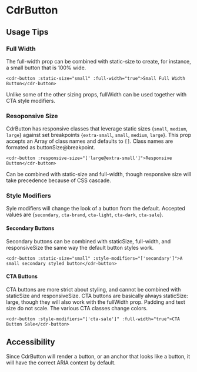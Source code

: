 # <span class="display-name">CdrButton</span>

## <span class="usage">Usage Tips</span>

### <span class="full-width">Full Width<span>

The full-width prop can be combined with static-size to create, for instance, a small button that is 100% wide.

`<cdr-button :static-size="small" :full-width="true">Small Full Width Button</cdr-button>`

Unlike some of the other sizing props, fullWidth can be used together with CTA style modifiers.

### <span class="static-size">Resoponsive Size<span>

CdrButton has responsive classes that leverage static sizes {`small`, `medium`, `large`} against set breakpoints {`extra-small`, `small`, `medium`, `large`}. This prop accepts an Array of class names and defaults to `[]`. Class names are formated as buttonSize@breakpoint.

`<cdr-button :responsive-size="['large@extra-small']">Responsive Button</cdr-button>`

Can be combined with static-size and full-width, though responsive size will take precedence because of CSS cascade.

### <span class="style-modifiers">Style Modifiers<span>

Syle modifiers will change the look of a button from the default. Accepted values are {`secondary`, `cta-brand`, `cta-light`, `cta-dark`, `cta-sale`}.

#### <span class="secondary">Secondary Buttons</span>

Secondary buttons can be combined with staticSize, full-width, and responsiveSize the same way the default button styles work.

`<cdr-button :static-size="small" :style-modifiers="['secondary']">A small secondary styled button</cdr-button>`

#### <span class="cta-butons">CTA Buttons</span>

CTA buttons are more strict about styling, and cannot be combined with staticSize and responsiveSize. CTA buttons are basically always staticSize: large, though they will also work with the fullWidth prop. Padding and text size do not scale. The various CTA classes change colors.

`<cdr-button :style-modifiers="['cta-sale']" :full-width="true">CTA Button Sale</cdr-button>`

## <span class="ada">Accessibility</span>

Since CdrButton will render a button, or an anchor that looks like a button, it will have the correct ARIA context by default. 